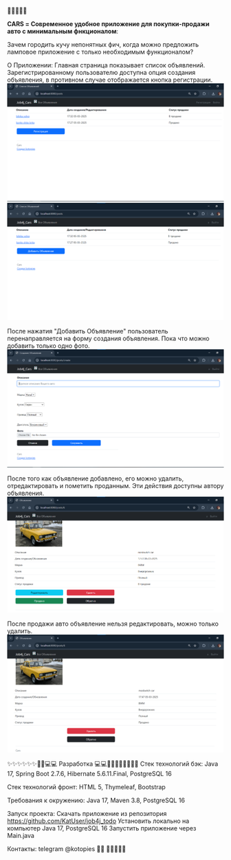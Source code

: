 🚗🚓🚕🚙🚜

**CARS = Современное удобное приложение для покупки-продажи авто с минимальным фнкционалом**:

Зачем городить кучу непонятных фич, когда можно предложить ламповое приложение с только необходимым функционалом?

О Приложении:
Главная страница показывает список объявлений. 
Зарегистрированному пользователю доступна опция создания объявления, в противном случае отображается кнопка регистрации.
![main_page_guest.png](screenshots/main_page_guest.png)
![main_page_user.png](screenshots/main_page_user.png)

После нажатия "Добавить Объявление" пользователь перенаправляется на форму создания объявления.
Пока что можно добавить только одно фото.
![add_post_user.png](screenshots/add_post_user.png)

После того как объявление добавлено, его можно удалить, отредактировать и пометить проданным.
Эти действия доступны автору объявления.
![edit_post_user.png](screenshots/edit_post_user.png)

После продажи авто объявление нельзя редактировать, можно только удалить.
![delete_post_user.png](screenshots/delete_post_user.png)

✨✨✨✨✨✨👷‍♂️💻💻 Разработка 💻💻👷‍♀️✨✨✨✨✨✨
Стек технологий бэк: Java 17, Spring Boot 2.7.6, Hibernate 5.6.11.Final, PostgreSQL 16

Стек технологий фронт: HTML 5, Thymeleaf, Bootstrap

Требования к окружению: Java 17, Maven 3.8, PostgreSQL 16

Запуск проекта: Скачать приложение из репозитория https://github.com/KatUser/job4j_todo Установить локально на компьютер Java 17, PostgreSQL 16 Запустить приложение через Main.java

Контакты: telegram @kotopies 🐱‍👤
🚗🚓🚕🚙🚜
